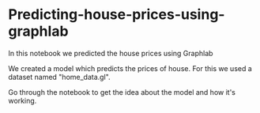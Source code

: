 # Predicting-house-prices-using-graphlab

In this notebook we predicted the house prices using Graphlab

We created a model which predicts the prices of house. For this we used a dataset named "home_data.gl".

Go through the notebook to get the idea about the model and how it's working.

